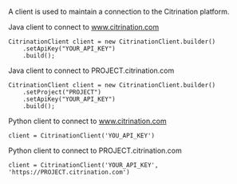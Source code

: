 A client is used to maintain a connection to the Citrination platform.

Java client to connect to www.citrination.com

    CitrinationClient client = new CitrinationClient.builder()
        .setApiKey("YOUR_API_KEY")
        .build();

Java client to connect to PROJECT.citrination.com

    CitrinationClient client = new CitrinationClient.builder()
        .setProject("PROJECT")
        .setApiKey("YOUR_API_KEY")
        .build();

Python client to connect to www.citrination.com

    client = CitrinationClient('YOU_API_KEY')

Python client to connect to PROJECT.citrination.com

    client = CitrinationClient('YOUR_API_KEY', 'https://PROJECT.citrination.com')
